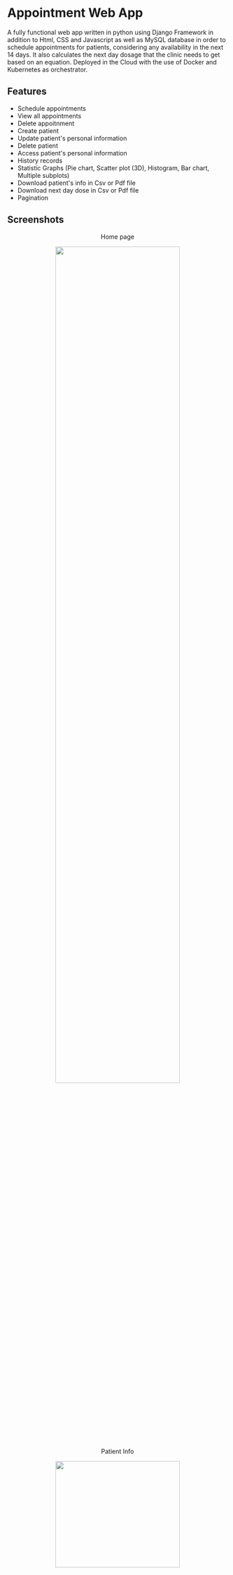 # Appointment Web App
A fully functional web app written in python using Django Framework in addition to Html, CSS and Javascript as well as MySQL database in order to schedule appointments for patients, considering any availability in the next 14 days. It also calculates the next day dosage that the clinic needs to get based on an equation.
Deployed in the Cloud with the use of Docker and Kubernetes as orchestrator.


## Features
- Schedule appointments
- View all appointments
- Delete appoitnment
- Create patient
- Update patient's personal information
- Delete patient
- Access patient's personal information
- History records
- Statistic Graphs (Pie chart, Scatter plot (3D), Histogram, Bar chart, Multiple subplots)
- Download patient's info in Csv or Pdf file
- Download next day dose in Csv or Pdf file
- Pagination

## Screenshots

<p align="center">Home page</p>
<p align="center"><img src="https://user-images.githubusercontent.com/60218987/139299678-ad549fad-c8d2-4b45-af93-7c31a7680088.png" width="75%" height="70%"/></p>

<p align="center">Patient Info</p>
<p align="center"><img src="https://user-images.githubusercontent.com/60218987/139300157-60178f3e-59ce-452c-b31e-6ddb417c7ad9.png" width="75%" height="25%"/></p>

<p align="center">Schedule Appointment</p>
<p align="center"><img src="https://user-images.githubusercontent.com/60218987/139301699-12197197-3e4b-45a8-bd19-9b7e82590177.png" width="75%" height="35%"/></p>

<p align="center">View all patients</p>
<p align="center"><img src="https://user-images.githubusercontent.com/60218987/139301862-9a7f09e2-5939-49cf-aac5-5554792c546a.png" width="75%" height="35%"/></p>

<p align="center">Statistics and Graphs</p>
<p align="center"><img src="https://user-images.githubusercontent.com/60218987/139302057-275b0706-5fba-445f-819e-9d0cb75428bc.png" width="75%" height="35%"/></p>

## Libraries

- Django
- Datetime
- Matplotlib
- Urllib
- Base64
- Pandas
- Sys
- Squarify
- Seaborn
- Csv
- Xlwt
- io
- Reportlab

## What's next?

- [ ] Provide more statistics and graphs

- [ ] Change UI to a more user friendly version

- [ ] Add more features



